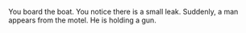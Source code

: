 You board the boat. You notice there is a small leak. Suddenly, a man appears from the motel. He is holding a gun.